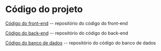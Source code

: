 # Código do projeto


[Código do front-end](../src/front) -- repositório do código do front-end

[Código do back-end](../src/back)  -- repositório do código do back-end

[Código do banco de dados](../src/bd/dbJavaliTIS.sql)  -- repositório do código do banco de dados

